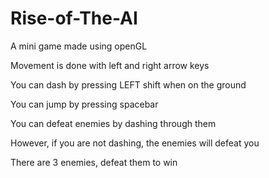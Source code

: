 # Rise-of-The-AI
A mini game made using openGL


Movement is done with left and right arrow keys

You can dash by pressing LEFT shift when on the ground

You can jump by pressing spacebar

You can defeat enemies by dashing through them

However, if you are not dashing, the enemies will defeat you

There are 3 enemies, defeat them to win
